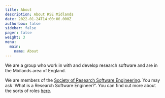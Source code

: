 ```yaml
---
title: About
description: About RSE Midlands
date: 2022-01-24T14:00:00.000Z
authorbox: false
sidebar: false
pager: false
weight: 3
menu:
  main:
    name: About
---
```


We are a group who work in with and develop research software and are in the Midlands area of England.

We are members of the [Society of Research Software Engineering](https://society-rse.org/). You may ask 'What is a Research Software Engineer?'. You can find out more about the sorts of roles [here](https://society-rse.org/about/).

<!--more-->